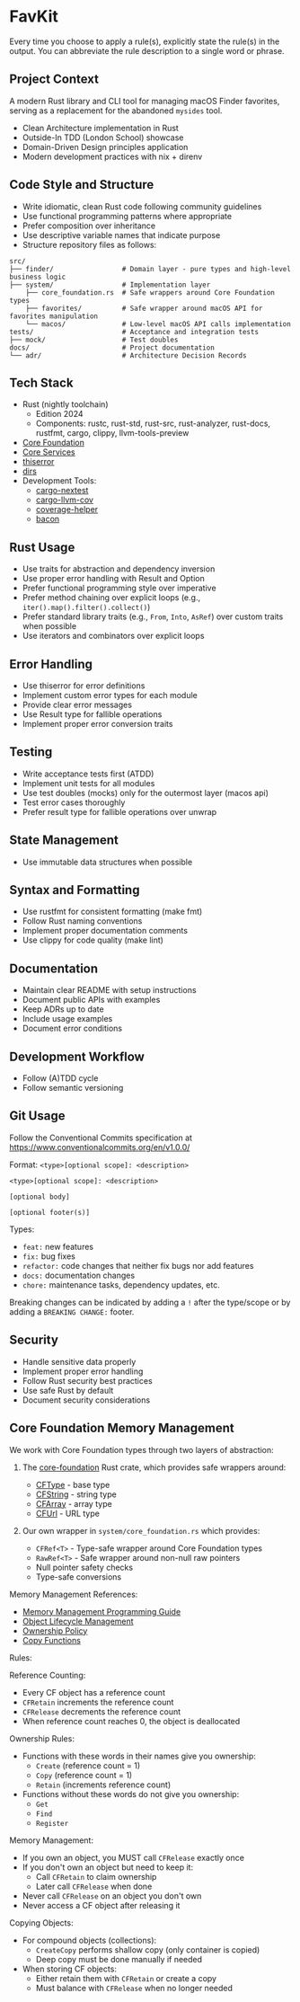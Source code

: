 # FavKit

Every time you choose to apply a rule(s), explicitly state the rule(s) in the output. You can abbreviate the rule description to a single word or phrase.

## Project Context

A modern Rust library and CLI tool for managing macOS Finder favorites, serving as a replacement for the abandoned `mysides` tool.

- Clean Architecture implementation in Rust
- Outside-In TDD (London School) showcase
- Domain-Driven Design principles application
- Modern development practices with nix + direnv

## Code Style and Structure

- Write idiomatic, clean Rust code following community guidelines
- Use functional programming patterns where appropriate
- Prefer composition over inheritance
- Use descriptive variable names that indicate purpose
- Structure repository files as follows:

```
src/
├── finder/                 # Domain layer - pure types and high-level business logic
├── system/                 # Implementation layer
    ├── core_foundation.rs  # Safe wrappers around Core Foundation types
    ├── favorites/          # Safe wrapper around macOS API for favorites manipulation
    └── macos/              # Low-level macOS API calls implementation
tests/                      # Acceptance and integration tests
├── mock/                   # Test doubles
docs/                       # Project documentation
└── adr/                    # Architecture Decision Records
```

## Tech Stack

- Rust (nightly toolchain)
  - Edition 2024
  - Components: rustc, rust-std, rust-src, rust-analyzer, rust-docs, rustfmt, cargo, clippy, llvm-tools-preview
- [Core Foundation](https://docs.rs/core-foundation/latest/core_foundation/)
- [Core Services](https://docs.rs/core-services/latest/core_services/)
- [thiserror](https://docs.rs/thiserror/latest/thiserror/)
- [dirs](https://docs.rs/dirs/latest/dirs/)
- Development Tools:
  - [cargo-nextest](https://github.com/nextest-rs/nextest)
  - [cargo-llvm-cov](https://github.com/taiki-e/cargo-llvm-cov)
  - [coverage-helper](https://github.com/taiki-e/coverage-helper)
  - [bacon](https://github.com/Canop/bacon)

## Rust Usage

- Use traits for abstraction and dependency inversion
- Use proper error handling with Result and Option
- Prefer functional programming style over imperative
- Prefer method chaining over explicit loops (e.g., `iter().map().filter().collect()`)
- Prefer standard library traits (e.g., `From`, `Into`, `AsRef`) over custom traits when possible
- Use iterators and combinators over explicit loops

## Error Handling

- Use thiserror for error definitions
- Implement custom error types for each module
- Provide clear error messages
- Use Result type for fallible operations
- Implement proper error conversion traits

## Testing

- Write acceptance tests first (ATDD)
- Implement unit tests for all modules
- Use test doubles (mocks) only for the outermost layer (macos api)
- Test error cases thoroughly
- Prefer result type for fallible operations over unwrap

## State Management

- Use immutable data structures when possible

## Syntax and Formatting

- Use rustfmt for consistent formatting (make fmt)
- Follow Rust naming conventions
- Implement proper documentation comments
- Use clippy for code quality (make lint)

## Documentation

- Maintain clear README with setup instructions
- Document public APIs with examples
- Keep ADRs up to date
- Include usage examples
- Document error conditions

## Development Workflow

- Follow (A)TDD cycle
- Follow semantic versioning

## Git Usage

Follow the Conventional Commits specification at https://www.conventionalcommits.org/en/v1.0.0/

Format: `<type>[optional scope]: <description>`

```
<type>[optional scope]: <description>

[optional body]

[optional footer(s)]
```

Types:
- `feat:` new features
- `fix:` bug fixes
- `refactor:` code changes that neither fix bugs nor add features
- `docs:` documentation changes
- `chore:` maintenance tasks, dependency updates, etc.

Breaking changes can be indicated by adding a `!` after the type/scope or by adding a `BREAKING CHANGE:` footer.

## Security

- Handle sensitive data properly
- Implement proper error handling
- Follow Rust security best practices
- Use safe Rust by default
- Document security considerations

## Core Foundation Memory Management

We work with Core Foundation types through two layers of abstraction:

1. The [core-foundation](https://docs.rs/core-foundation/latest/core_foundation/) Rust crate, which provides safe wrappers around:
   - [CFType](https://docs.rs/core-foundation/latest/core_foundation/base/index.html) - base type
   - [CFString](https://docs.rs/core-foundation/latest/core_foundation/string/index.html) - string type
   - [CFArray](https://docs.rs/core-foundation/latest/core_foundation/array/index.html) - array type
   - [CFUrl](https://docs.rs/core-foundation/latest/core_foundation/url/index.html) - URL type

2. Our own wrapper in `system/core_foundation.rs` which provides:
   - `CFRef<T>` - Type-safe wrapper around Core Foundation types
   - `RawRef<T>` - Safe wrapper around non-null raw pointers
   - Null pointer safety checks
   - Type-safe conversions

Memory Management References:
- [Memory Management Programming Guide](https://developer.apple.com/library/archive/documentation/CoreFoundation/Conceptual/CFMemoryMgmt/CFMemoryMgmt.html)
- [Object Lifecycle Management](https://developer.apple.com/library/archive/documentation/CoreFoundation/Conceptual/CFMemoryMgmt/Articles/lifecycle.html)
- [Ownership Policy](https://developer.apple.com/library/archive/documentation/CoreFoundation/Conceptual/CFMemoryMgmt/Concepts/Ownership.html)
- [Copy Functions](https://developer.apple.com/library/archive/documentation/CoreFoundation/Conceptual/CFMemoryMgmt/Concepts/CopyFunctions.html)

Rules:

Reference Counting:
- Every CF object has a reference count
- `CFRetain` increments the reference count
- `CFRelease` decrements the reference count
- When reference count reaches 0, the object is deallocated

Ownership Rules:
- Functions with these words in their names give you ownership:
  - `Create` (reference count = 1)
  - `Copy` (reference count = 1)
  - `Retain` (increments reference count)
- Functions without these words do not give you ownership:
  - `Get`
  - `Find`
  - `Register`

Memory Management:
- If you own an object, you MUST call `CFRelease` exactly once
- If you don't own an object but need to keep it:
  - Call `CFRetain` to claim ownership
  - Later call `CFRelease` when done
- Never call `CFRelease` on an object you don't own
- Never access a CF object after releasing it

Copying Objects:
- For compound objects (collections):
  - `CreateCopy` performs shallow copy (only container is copied)
  - Deep copy must be done manually if needed
- When storing CF objects:
  - Either retain them with `CFRetain` or create a copy
  - Must balance with `CFRelease` when no longer needed
